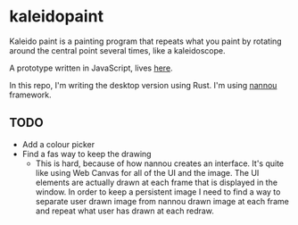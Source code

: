 # kaleidopaint
Kaleido paint is a painting program that repeats what you paint by rotating around the central point several times, like a kaleidoscope.

A prototype written in JavaScript, lives [here](https://projects.ekarademir.com/kaleidopaint-proto/).

In this repo, I'm writing the desktop version using Rust. I'm using [nannou](https://github.com/nannou-org/nannou) framework.

## TODO
* Add a colour picker
* Find a fas way to keep the drawing
    * This is hard, because of how nannou creates an interface. It's quite like using Web Canvas for all of the UI and the image.
      The UI elements are actually drawn at each frame that is displayed in the window. In order to keep a persistent image
      I need to find a way to separate user drawn image from nannou drawn image at each frame and repeat what user has drawn at
      each redraw.
